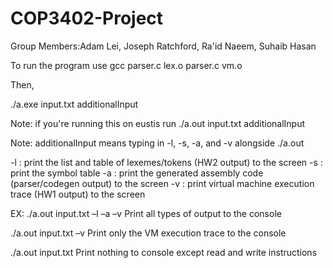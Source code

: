 # COP3402-Project
Group Members:Adam Lei,
              Joseph Ratchford,
              Ra'id Naeem,
              Suhaib Hasan
              
              
To run the program use
gcc parser.c lex.o parser.c vm.o

Then,

./a.exe input.txt additionalInput

Note: if you're running this on eustis run
./a.out input.txt additionalInput

Note: additionalInput means typing in -l, -s, -a, and -v alongside ./a.out

-l : print the list and table of lexemes/tokens (HW2 output) to the screen
-s : print the symbol table
-a : print the generated assembly code (parser/codegen output) to the screen
-v : print virtual machine execution trace (HW1 output) to the screen

EX:
./a.out input.txt –l –a –v  Print all types of output to the console

./a.out input.txt –v        Print only the VM execution trace to the console

./a.out input.txt           Print nothing to console except read and write instructions
